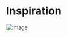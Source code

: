 # Inspiration
![image](https://github.com/user-attachments/assets/952e9d43-3d1c-437f-978d-2c737daac790)

